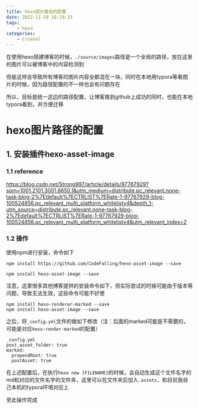 ```yaml
---
title: hexo图片路径的配置
date: 2022-11-19 16:19:33
tags: 
    - hexo
categories:
	- Crsenal
---
```


在使用hexo搭建博客的时候，`./source/images`路径是一个全局的路径，放在这里的图片可以被博客中的内容检测到

但是这样会导致所有博客的图片内容全都混在一块，同时在本地用typora等看图片的时候，因为路径配置的不一样也会有问题存在

所以，目标是统一这边的路径配置，让博客推到github上成功的同时，也能在本地typora看到，并方便迁移

<!--more-->

# hexo图片路径的配置

## 1. 安装插件hexo-asset-image

### 1.1 reference

https://blog.csdn.net/Strong997/article/details/97767929?spm=1001.2101.3001.6650.1&utm_medium=distribute.pc_relevant.none-task-blog-2%7Edefault%7ECTRLIST%7ERate-1-97767929-blog-100524856.pc_relevant_multi_platform_whitelistv4&depth_1-utm_source=distribute.pc_relevant.none-task-blog-2%7Edefault%7ECTRLIST%7ERate-1-97767929-blog-100524856.pc_relevant_multi_platform_whitelistv4&utm_relevant_index=2

### 1.2 操作

使用npm进行安装，命令如下

```shell
npm install https://github.com/CodeFalling/hexo-asset-image --save

npm install hexo-asset-image --save
```

注意，这里很多其他博客提供的安装命令如下，但实际尝试的时候可能由于版本等问题，导致无法生效，这些命令可能不好使

```shell
npm install hexo-renderer-marked --save
npm install hexo-asset-image --save
```

之后，将`_config.yml`文件的做如下修改（注：后面的marked可能是不需要的，可能是对应`hexo-render-marked`的配置）

```shell
_config.yml
post_asset_folder: true
marked:
  prependRoot: true
  postAsset: true
```

在上述配置后，在执行`hexo new [FILENAME]`的时候，会自动生成这个文件名字的md和对应的文件名字的文件夹，这里可以在文件夹后加入`.assets`，和目前我自己本机的typora环境对应上

至此操作完成
